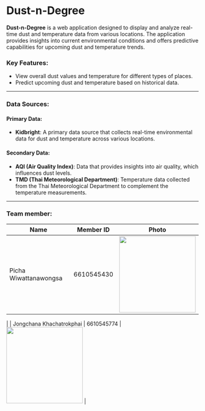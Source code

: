 # Dust-n-Degree

**Dust-n-Degree** is a web application designed to display and analyze real-time dust and temperature data from various locations. The application provides insights into current environmental conditions and offers predictive capabilities for upcoming dust and temperature trends.

### Key Features:
- View overall dust values and temperature for different types of places.
- Predict upcoming dust and temperature based on historical data.

---

### Data Sources:

#### Primary Data:
- **Kidbright**: A primary data source that collects real-time environmental data for dust and temperature across various locations.

#### Secondary Data:
- **AQI (Air Quality Index)**: Data that provides insights into air quality, which influences dust levels.
- **TMD (Thai Meteorological Department)**: Temperature data collected from the Thai Meteorological Department to complement the temperature measurements.

---

### Team member:

| Name                        | Member ID        | Photo                                  |
| --------------------------- | ---------------- | -------------------------------------- |
| Picha Wiwattanawongsa       | 6610545430       | <img src="https://github.com/user-attachments/assets/c18ae789-1541-4612-bf53-be2a88770014" width="200"> |
 |
| Jongchana Khachatrokphai    | 6610545774       | <img src="https://github.com/user-attachments/assets/cda65da2-8bde-418b-94d4-63647a960691" width="200"> |

